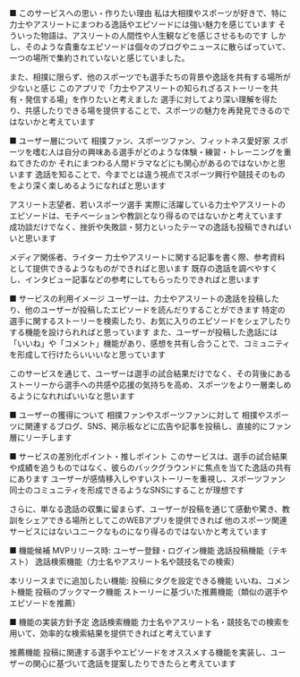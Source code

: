 ■ このサービスへの思い・作りたい理由
私は大相撲やスポーツが好きで、特に力士やアスリートにまつわる逸話やエピソードには強い魅力を感じています
そういった物語は、アスリートの人間性や人生観などを感じさせるものです
しかし、そのような貴重なエピソードは個々のブログやニュースに散らばっていて、一つの場所で集約されていないと感じていました。

また、相撲に限らず、他のスポーツでも選手たちの背景や逸話を共有する場所が少ないと感じ
このアプリで「力士やアスリートの知られざるストーリーを共有・発信する場」を作りたいと考えました
選手に対してより深い理解を得たり、共感したりできる場を提供することで、スポーツの魅力を再発見できるのではないかと考えています

■ ユーザー層について
相撲ファン、スポーツファン、フィットネス愛好家
スポーツを嗜む人は自分の興味ある選手がどのような体験・練習・トレーニングを重ねてきたのか
それにまつわる人間ドラマなどにも関心があるのではないかと思います
逸話を知ることで、今までとは違う視点でスポーツ興行や競技そのものをより深く楽しめるようになればと思います

アスリート志望者、若いスポーツ選手
実際に活躍している力士やアスリートのエピソードは、モチベーションや教訓となり得るのではないかと考えています
成功談だけでなく、挫折や失敗談・努力といったテーマの逸話も投稿できればいいと思います

メディア関係者、ライター
力士やアスリートに関する記事を書く際、参考資料として提供できるようなものができればと思います
既存の逸話を調べやすくし、インタビュー記事などの参考にしてもらったりできればと思います

■ サービスの利用イメージ
ユーザーは、力士やアスリートの逸話を投稿したり、他のユーザーが投稿したエピソードを読んだりすることができます
特定の選手に関するストーリーを検索したり、お気に入りのエピソードをシェアしたりする機能を設けられればと思っています
また、ユーザーが投稿した逸話には「いいね」や「コメント」機能があり、感想を共有し合うことで、コミュニティを形成して行けたらいいいなと思っています

このサービスを通じて、ユーザーは選手の試合結果だけでなく、その背後にあるストーリーから選手への共感や応援の気持ちを高め、スポーツをより一層楽しめるようになれればいいなと思います

■ ユーザーの獲得について
相撲ファンやスポーツファンに対して
相撲やスポーツに関連するブログ、SNS、掲示板などに広告や記事を投稿し、直接的にファン層にリーチします


■ サービスの差別化ポイント・推しポイント
このサービスは、選手の試合結果や成績を追うものではなく、彼らのバックグラウンドに焦点を当てた逸話の共有にあります
ユーザーが感情移入しやすいストーリーを重視し、スポーツファン同士のコミュニティを形成できるようなSNSにすることが理想です

さらに、単なる逸話の収集に留まらず、ユーザーが投稿を通じて感動や驚き、教訓をシェアできる場所としてこのWEBアプリを提供できれば
他のスポーツ関連サービスにはないユニークなものになり得るのではないかと考えています

■ 機能候補
MVPリリース時:
ユーザー登録・ログイン機能
逸話投稿機能（テキスト）
逸話検索機能（力士名やアスリート名や競技名での検索）

本リリースまでに追加したい機能:
投稿にタグを設定できる機能
いいね、コメント機能
投稿のブックマーク機能
ストーリーに基づいた推薦機能（類似の選手やエピソードを推薦）

■ 機能の実装方針予定
逸話検索機能
力士名やアスリート名・競技名での検索を用いて、効率的な検索結果を提供できればと考えています

推薦機能
投稿に関連する選手やエピソードをオススメする機能を実装し、ユーザーの関心に基づいて逸話を提案したりできたらと考えています